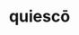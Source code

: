 ---
title: quiescō
meaning: to rest
ch: thirteen
pos: verb
inf: quiescere
secondppstem: quiesc
infend: ere
conjugation: third
derivative: quiescent
---